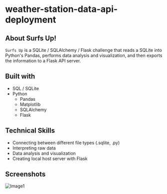 # weather-station-data-api-deployment
## About Surfs Up!

`Surfs Up` is a SQLite / SQLAlchemy / Flask challenge that reads a SQLite into Python's Pandas, performs data analysis and visualization, and then exports the information to a Flask API server.

## Built with
- SQL / SQLite
- Python
    - Pandas
    - Matplotlib
    - SQLAlchemy
    - Flask

## Technical Skills
- Connecting between different file types (.sqlite, .py)
- Interpreting raw data
- Data analysis and visualization
- Creating local host server with Flask

## Screenshots
![Image1](https://user-images.githubusercontent.com/74934154/144697209-5d3284bb-6f84-46be-8a55-06f4a797cebd.png)
